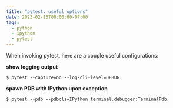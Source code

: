```yaml
---
title: "pytest: useful options"
date: 2023-02-15T00:00:00-07:00
tags:
  - python
  - ipython
  - pytest
---
```


When invoking pytest, here are a couple useful configurations:

**show logging output**
```
$ pytest --capture=no --log-cli-level=DEBUG
```

**spawn PDB with IPython upon exception**
```
$ pytest --pdb --pdbcls=IPython.terminal.debugger:TerminalPdb
```
